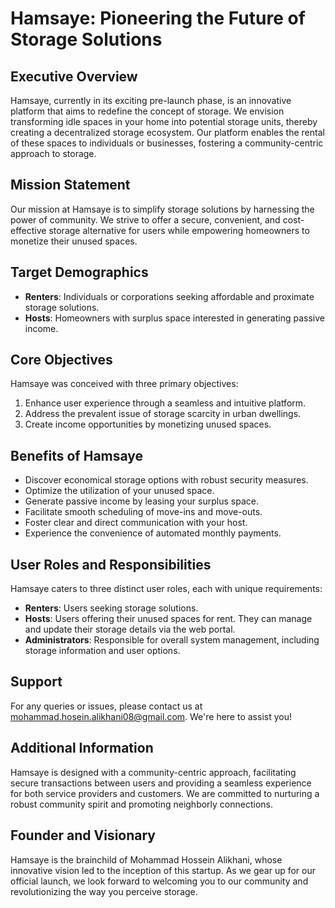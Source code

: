 # Hamsaye: Pioneering the Future of Storage Solutions

## Executive Overview

Hamsaye, currently in its exciting pre-launch phase, is an innovative platform that aims to redefine the concept of storage. We envision transforming idle spaces in your home into potential storage units, thereby creating a decentralized storage ecosystem. Our platform enables the rental of these spaces to individuals or businesses, fostering a community-centric approach to storage.

## Mission Statement

Our mission at Hamsaye is to simplify storage solutions by harnessing the power of community. We strive to offer a secure, convenient, and cost-effective storage alternative for users while empowering homeowners to monetize their unused spaces.

## Target Demographics

- **Renters**: Individuals or corporations seeking affordable and proximate storage solutions.
- **Hosts**: Homeowners with surplus space interested in generating passive income.

## Core Objectives

Hamsaye was conceived with three primary objectives:

1. Enhance user experience through a seamless and intuitive platform.
2. Address the prevalent issue of storage scarcity in urban dwellings.
3. Create income opportunities by monetizing unused spaces.

## Benefits of Hamsaye

- Discover economical storage options with robust security measures.
- Optimize the utilization of your unused space.
- Generate passive income by leasing your surplus space.
- Facilitate smooth scheduling of move-ins and move-outs.
- Foster clear and direct communication with your host.
- Experience the convenience of automated monthly payments.

## User Roles and Responsibilities

Hamsaye caters to three distinct user roles, each with unique requirements:

- **Renters**: Users seeking storage solutions.
- **Hosts**: Users offering their unused spaces for rent. They can manage and update their storage details via the web portal.
- **Administrators**: Responsible for overall system management, including storage information and user options.

## Support

For any queries or issues, please contact us at mohammad.hosein.alikhani08@gmail.com. We're here to assist you!

## Additional Information

Hamsaye is designed with a community-centric approach, facilitating secure transactions between users and providing a seamless experience for both service providers and customers. We are committed to nurturing a robust community spirit and promoting neighborly connections.

## Founder and Visionary

Hamsaye is the brainchild of Mohammad Hossein Alikhani, whose innovative vision led to the inception of this startup. As we gear up for our official launch, we look forward to welcoming you to our community and revolutionizing the way you perceive storage.
